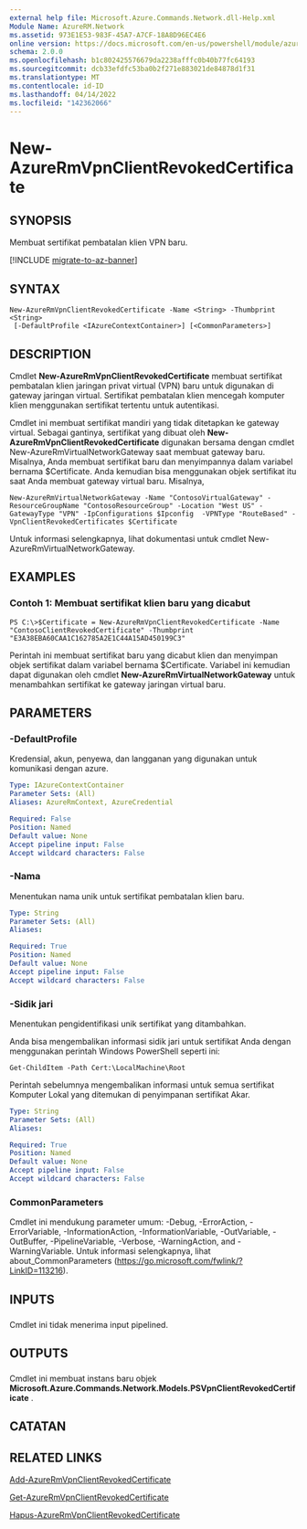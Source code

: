 ```yaml
---
external help file: Microsoft.Azure.Commands.Network.dll-Help.xml
Module Name: AzureRM.Network
ms.assetid: 973E1E53-983F-45A7-A7CF-18A8D96EC4E6
online version: https://docs.microsoft.com/en-us/powershell/module/azurerm.network/new-azurermvpnclientrevokedcertificate
schema: 2.0.0
ms.openlocfilehash: b1c802425576679da2238afffc0b40b77fc64193
ms.sourcegitcommit: dcb33efdfc53ba0b2f271e883021de84878d1f31
ms.translationtype: MT
ms.contentlocale: id-ID
ms.lasthandoff: 04/14/2022
ms.locfileid: "142362066"
---
```

# New-AzureRmVpnClientRevokedCertificate

## SYNOPSIS
Membuat sertifikat pembatalan klien VPN baru.

[!INCLUDE [migrate-to-az-banner](../../includes/migrate-to-az-banner.md)]

## SYNTAX

```
New-AzureRmVpnClientRevokedCertificate -Name <String> -Thumbprint <String>
 [-DefaultProfile <IAzureContextContainer>] [<CommonParameters>]
```

## DESCRIPTION
Cmdlet **New-AzureRmVpnClientRevokedCertificate** membuat sertifikat pembatalan klien jaringan privat virtual (VPN) baru untuk digunakan di gateway jaringan virtual.
Sertifikat pembatalan klien mencegah komputer klien menggunakan sertifikat tertentu untuk autentikasi.

Cmdlet ini membuat sertifikat mandiri yang tidak ditetapkan ke gateway virtual.
Sebagai gantinya, sertifikat yang dibuat oleh **New-AzureRmVpnClientRevokedCertificate** digunakan bersama dengan cmdlet New-AzureRmVirtualNetworkGateway saat membuat gateway baru.
Misalnya, Anda membuat sertifikat baru dan menyimpannya dalam variabel bernama $Certificate.
Anda kemudian bisa menggunakan objek sertifikat itu saat Anda membuat gateway virtual baru.
Misalnya,

`New-AzureRmVirtualNetworkGateway -Name "ContosoVirtualGateway" -ResourceGroupName "ContosoResourceGroup" -Location "West US" -GatewayType "VPN" -IpConfigurations $Ipconfig  -VPNType "RouteBased" -VpnClientRevokedCertificates $Certificate`

Untuk informasi selengkapnya, lihat dokumentasi untuk cmdlet New-AzureRmVirtualNetworkGateway.

## EXAMPLES

### Contoh 1: Membuat sertifikat klien baru yang dicabut
```
PS C:\>$Certificate = New-AzureRmVpnClientRevokedCertificate -Name "ContosoClientRevokedCertificate" -Thumbprint "E3A38EBA60CAA1C162785A2E1C44A15AD450199C3"
```

Perintah ini membuat sertifikat baru yang dicabut klien dan menyimpan objek sertifikat dalam variabel bernama $Certificate.
Variabel ini kemudian dapat digunakan oleh cmdlet **New-AzureRmVirtualNetworkGateway** untuk menambahkan sertifikat ke gateway jaringan virtual baru.

## PARAMETERS

### -DefaultProfile
Kredensial, akun, penyewa, dan langganan yang digunakan untuk komunikasi dengan azure.

```yaml
Type: IAzureContextContainer
Parameter Sets: (All)
Aliases: AzureRmContext, AzureCredential

Required: False
Position: Named
Default value: None
Accept pipeline input: False
Accept wildcard characters: False
```

### -Nama
Menentukan nama unik untuk sertifikat pembatalan klien baru.

```yaml
Type: String
Parameter Sets: (All)
Aliases: 

Required: True
Position: Named
Default value: None
Accept pipeline input: False
Accept wildcard characters: False
```

### -Sidik jari
Menentukan pengidentifikasi unik sertifikat yang ditambahkan.

Anda bisa mengembalikan informasi sidik jari untuk sertifikat Anda dengan menggunakan perintah Windows PowerShell seperti ini:

`Get-ChildItem -Path Cert:\LocalMachine\Root`

Perintah sebelumnya mengembalikan informasi untuk semua sertifikat Komputer Lokal yang ditemukan di penyimpanan sertifikat Akar.

```yaml
Type: String
Parameter Sets: (All)
Aliases: 

Required: True
Position: Named
Default value: None
Accept pipeline input: False
Accept wildcard characters: False
```

### CommonParameters
Cmdlet ini mendukung parameter umum: -Debug, -ErrorAction, -ErrorVariable, -InformationAction, -InformationVariable, -OutVariable, -OutBuffer, -PipelineVariable, -Verbose, -WarningAction, and -WarningVariable. Untuk informasi selengkapnya, lihat about_CommonParameters (https://go.microsoft.com/fwlink/?LinkID=113216).

## INPUTS

###  
Cmdlet ini tidak menerima input pipelined.

## OUTPUTS

###  
Cmdlet ini membuat instans baru objek **Microsoft.Azure.Commands.Network.Models.PSVpnClientRevokedCertificate** .

## CATATAN

## RELATED LINKS

[Add-AzureRmVpnClientRevokedCertificate](./Add-AzureRmVpnClientRevokedCertificate.md)

[Get-AzureRmVpnClientRevokedCertificate](./Get-AzureRmVpnClientRevokedCertificate.md)

[Hapus-AzureRmVpnClientRevokedCertificate](./Remove-AzureRmVpnClientRevokedCertificate.md)


